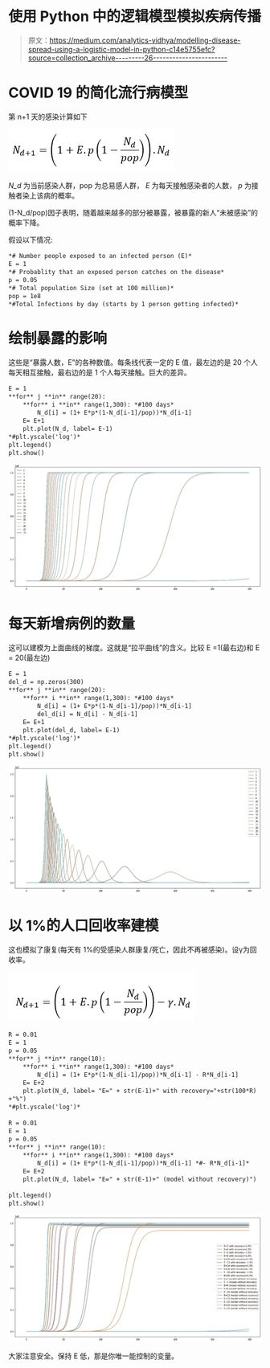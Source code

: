 # 使用 Python 中的逻辑模型模拟疾病传播

> 原文：<https://medium.com/analytics-vidhya/modelling-disease-spread-using-a-logistic-model-in-python-c14e5755efc?source=collection_archive---------26----------------------->

# COVID 19 的简化流行病模型

第 n+1 天的感染计算如下

![](img/6ff0cf2c3bab034f1f88464eda2f00be.png)

*N_d* 为当前感染人群，pop 为总易感人群， *E* 为每天接触感染者的人数， *p*
为接触者染上该病的概率。

(1-N_d/pop)因子表明，随着越来越多的部分被暴露，被暴露的新人“未被感染”的概率下降。

假设以下情况:

```
*# Number people exposed to an infected person (E)*
E = 1
*# Probablity that an exposed person catches on the disease*
p = 0.05
*# Total population Size (set at 100 million)*
pop = 1e8
*#Total Infections by day (starts by 1 person getting infected)*
```

# 绘制暴露的影响

这些是“暴露人数，E”的各种数值。每条线代表一定的 E 值，最左边的是 20 个人每天相互接触，最右边的是 1 个人每天接触。巨大的差异。

```
E = 1
**for** j **in** range(20):
    **for** i **in** range(1,300): *#100 days*
        N_d[i] = (1+ E*p*(1-N_d[i-1]/pop))*N_d[i-1]
    E= E+1
    plt.plot(N_d, label= E-1)
*#plt.yscale('log')*
plt.legend()
plt.show()
```

![](img/deb7197d8f58fba3fb99a41a04465ae5.png)

# 每天新增病例的数量

这可以建模为上面曲线的梯度。这就是“拉平曲线”的含义。比较 E =1(最右边)和 E = 20(最左边)

```
E = 1
del_d = np.zeros(300)
**for** j **in** range(20):
    **for** i **in** range(1,300): *#100 days*
        N_d[i] = (1+ E*p*(1-N_d[i-1]/pop))*N_d[i-1]
        del_d[i] = N_d[i] - N_d[i-1]
    E= E+1
    plt.plot(del_d, label= E-1)
*#plt.yscale('log')*
plt.legend()
plt.show()
```

![](img/0cd8ab192df3499257d8446d95d1a49e.png)

# 以 1%的人口回收率建模

这也模拟了康复(每天有 1%的受感染人群康复/死亡，因此不再被感染)。设γ为回收率。

![](img/f4956237459b2994a15673e353c93f3e.png)

```
R = 0.01
E = 1
p = 0.05
**for** j **in** range(10):
    **for** i **in** range(1,300): *#100 days*
        N_d[i] = (1+ E*p*(1-N_d[i-1]/pop))*N_d[i-1] - R*N_d[i-1]
    E= E+2
    plt.plot(N_d, label= "E=" + str(E-1)+" with recovery="+str(100*R) +"%")
*#plt.yscale('log')*

R = 0.01
E = 1
p = 0.05
**for** j **in** range(10):
    **for** i **in** range(1,300): *#100 days*
        N_d[i] = (1+ E*p*(1-N_d[i-1]/pop))*N_d[i-1] *#- R*N_d[i-1]*
    E= E+2
    plt.plot(N_d, label= "E=" + str(E-1)+" (model without recovery)")

plt.legend()
plt.show()
```

![](img/9901101e72dbe5ceb313725e1448f25b.png)

大家注意安全。保持 E 低，那是你唯一能控制的变量。